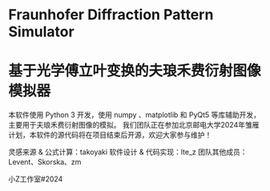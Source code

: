 # Fraunhofer Diffraction Pattern Simulator
# 基于光学傅立叶变换的夫琅禾费衍射图像模拟器

本软件使用 Python 3 开发，使用 numpy 、matplotlib 和 PyQt5 等库辅助开发，主要用于夫琅禾费衍射图像的模拟。
我们团队正在参加北京邮电大学2024年雏雁计划，本软件的源代码将在项目结束后开源，欢迎大家参与维护！

灵感来源 & 公式计算：takoyaki
软件设计 & 代码实现：lte_z
团队其他成员：Levent、Skorska、zm

小Z工作室#2024
